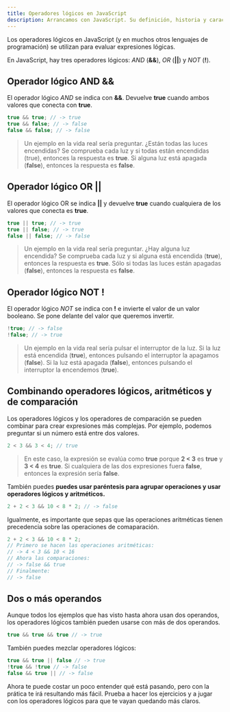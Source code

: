 ```yaml
---
title: Operadores lógicos en JavaScript
description: Arrancamos con JavaScript. Su definición, historia y características.
---
```


Los operadores lógicos en JavaScript (y en muchos otros lenguajes de programación) se utilizan para evaluar expresiones lógicas.

En JavaScript, hay tres operadores lógicos: _AND_ (**&&**), _OR_ (**||**) y _NOT_ (**!**).

## Operador lógico AND &&

El operador lógico _AND_ se indica con **&&**. Devuelve **true** cuando ambos valores que conecta con **true**.

```js
true && true; // -> true
true && false; // -> false
false && false; // -> false
```

> Un ejemplo en la vida real sería preguntar. ¿Están todas las luces encendidas? Se comprueba cada luz y si todas están encendidas (true), entonces la respuesta es **true**. Si alguna luz está apagada (**false**), entonces la respuesta es **false**.

## Operador lógico OR ||

El operador lógico OR se indica **||** y devuelve **true** cuando cualquiera de los valores que conecta es **true**.

```js
true || true; // -> true
true || false; // -> true
false || false; // -> false
```

> Un ejemplo en la vida real sería preguntar. ¿Hay alguna luz encendida? Se comprueba cada luz y si alguna está encendida (**true**), entonces la respuesta es **true**. Sólo si todas las luces están apagadas (**false**), entonces la respuesta es **false**.

## Operador lógico NOT !

El operador lógico _NOT_ se indica con **!** e invierte el valor de un valor booleano. Se pone delante del valor que queremos invertir.

```js
!true; // -> false
!false; // -> true
```

> Un ejemplo en la vida real sería pulsar el interruptor de la luz. Si la luz está encendida (**true**), entonces pulsando el interruptor la apagamos (**false**). Si la luz está apagada (**false**), entonces pulsando el interruptor la encendemos (**true**).

## Combinando operadores lógicos, aritméticos y de comparación

Los operadores lógicos y los operadores de comparación se pueden combinar para crear expresiones más complejas. Por ejemplo, podemos preguntar si un número está entre dos valores.

```js
2 < 3 && 3 < 4; // true
```

> En este caso, la expresión se evalúa como **true** porque **2 < 3** es **true** y **3 < 4** es **true**. Si cualquiera de las dos expresiones fuera **false**, entonces la expresión sería **false**.

También puedes **puedes usar paréntesis para agrupar operaciones y usar operadores lógicos y aritméticos.**

```js
2 + 2 < 3 && 10 < 8 * 2; // -> false
```

Igualmente, es importante que sepas que las operaciones aritméticas tienen precedencia sobre las operaciones de comaparación.

```js
2 + 2 < 3 && 10 < 8 * 2;
// Primero se hacen las operaciones aritméticas:
// -> 4 < 3 && 10 < 16
// Ahora las comparaciones:
// -> false && true
// Finalmente:
// -> false
```

## Dos o más operandos

Aunque todos los ejemplos que has visto hasta ahora usan dos operandos, los operadores lógicos también pueden usarse con más de dos operandos.

```js
true && true && true // -> true
```

También puedes mezclar operadores lógicos:

```js
true && true || false // -> true
!true && !true // -> false
false && true || // -> false
```

Ahora te puede costar un poco entender qué está pasando, pero con la prática te irá resultando más fácil. Prueba a hacer los ejercicios y a jugar con los operadores lógicos para que te vayan quedando más claros.